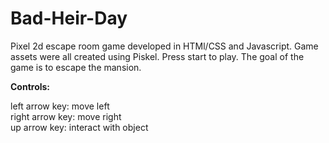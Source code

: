 # Bad-Heir-Day

<p>Pixel 2d escape room game developed in HTMl/CSS and Javascript. Game assets were all created using Piskel.
Press start to play.
The goal of the game is to escape the mansion.
</p>

<b>Controls: </b>
<p>left arrow key: move left <br>
right arrow key: move right <br>
up arrow key: interact with object
</p>


